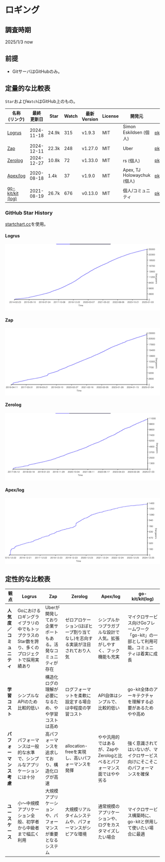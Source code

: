 # ロギング

## 調査時期

2025/1/3 now

## 前提

- GitサーバはGitHubのみ。

## 定量的な比較表

`Star`および`Watch`はGitHub上のもの。

| 名称<br>(リンク)                                                     | 最終<br>更新日  | Star  | Watch | 最新<br>Version        | License | 開発元            | ドキュメント                                                                                      |
|------------------------------------------------------------------|------------|-------|-------|----------------------|---------|------------------------------|----------------------------------------------------------------------------------------------------------|
| [Logrus](https://github.com/sirupsen/logrus)                     | 2024-11-18 | 24.9k | 315   | v1.9.3               | MIT     | Simon Eskildsen (個人)       | [pkg.go.dev/github.com/sirupsen/logrus](https://pkg.go.dev/github.com/sirupsen/logrus)                  |
| [Zap](https://github.com/uber-go/zap)                            | 2024-12-11 | 22.3k | 248   | v1.27.0              | MIT     | Uber                        | [pkg.go.dev/go.uber.org/zap](https://pkg.go.dev/go.uber.org/zap)                                        |
| [Zerolog](https://github.com/rs/zerolog)                         | 2024-12-27 | 10.8k | 72    | v1.33.0              | MIT     | rs (個人)                    | [pkg.go.dev/github.com/rs/zerolog](https://pkg.go.dev/github.com/rs/zerolog)                            |
| [Apex/log](https://github.com/apex/log)                          | 2020-08-18 | 1.4k  | 37    | v1.9.0  | MIT     | Apex, TJ Holowaychuk (個人) | [pkg.go.dev/github.com/apex/log](https://pkg.go.dev/github.com/apex/log)                                |
| [go-kit/kit (log)](https://github.com/go-kit/kit/tree/master/log)| 2021-08-19 | 26.7k | 676   | v0.13.0 | MIT     | 個人/コミュニティ            | [pkg.go.dev/github.com/go-kit/kit/log](https://pkg.go.dev/github.com/go-kit/kit/log)                    |

### GitHub Star History

[startchart.cc](https://starchart.cc/)を使用。

#### Logrus
![logrus](./GitHubStarHistory/logrus.png)

#### Zap
![zap](./GitHubStarHistory/zap.png)

#### Zerolog
![zerolog](./GitHubStarHistory/zerolog.png)

#### Apex/log
![apexlog](./GitHubStarHistory/apexlog.png)

## 定性的な比較表

| 観点                 | Logrus                                                                                           | Zap                                                                                   | Zerolog                                                                                                    | Apex/log                                                                                  | go-kit/kit(log)                                                                                                   |
|----------------------|------------------------------------------------------------------------------------------------|---------------------------------------------------------------------------------------|-------------------------------------------------------------------------------------------------------------|-------------------------------------------------------------------------------------------|-------------------------------------------------------------------------------------------------------------------|
| **人気度／コミュニティ** | Goにおけるロギングライブラリの中でもトップクラスのStar数を誇り、多くのプロジェクトで採用実績あり | Uberが開発しており企業サポートもある。活発なコミュニティが存在                         | ゼロアロケーション(ほぼヒープ割り当てなし)を志向する実装が注目されており人気                                | シンプルかつプラガブルな設計で人気。拡張がしやすく、フック機能も充実                               | マイクロサービス向けGoフレームワーク「go-kit」の一部として利用可能。コミュニティは着実に成長                       |
| **学習コスト**       | シンプルなAPIのため比較的低い                                                                  | 構造化ログの理解が必要になるため、やや学習コストは高め                                 | ログフォーマットを柔軟に設定する場合は中程度の学習コスト                                                    | API自体はシンプルで、比較的低い                                                         | go-kit全体のアーキテクチャを理解する必要があるためやや高め                                                        |
| **パフォーマンス考慮** | パフォーマンスは一般的な水準で、シンプルなアプリケーションには十分                              | 高パフォーマンスを追求しており、構造化ログが高速                                       | allocation-freeを実現し、高いパフォーマンスを発揮                                                            | やや汎用的ではあるが、ZapやZerologと比べるとパフォーマンス面ではやや劣る                         | 強く意識されてはいないが、マイクロサービス向けにそこそこのパフォーマンスを確保                                    |
| **ユースケース**     | 小〜中規模アプリケーション全般、初学者から中級者まで幅広く利用                                   | 大規模アプリケーションや、パフォーマンスが重要となるシステム                           | 大規模リアルタイムシステムや、パフォーマンスがシビアな環境                                                  | 通常規模のアプリケーションや、ログをカスタマイズしたい場合                                           | マイクロサービス構築時に、go-kitと併用して使いたい場合に最適                                                       |


